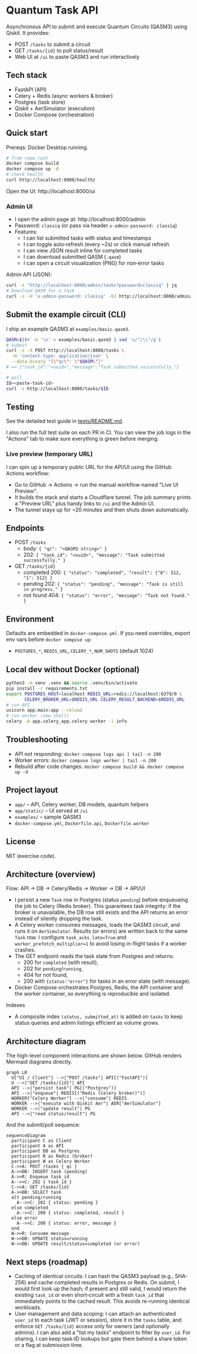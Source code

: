 # Quantum Task API

Asynchronous API to submit and execute Quantum Circuits (QASM3) using Qiskit. It provides:
- POST `/tasks` to submit a circuit
- GET `/tasks/{id}` to poll status/result
- Web UI at `/ui` to paste QASM3 and run interactively

## Tech stack
- FastAPI (API)
- Celery + Redis (async workers & broker)
- Postgres (task store)
- Qiskit + AerSimulator (execution)
- Docker Compose (orchestration)

## Quick start

Prereqs: Docker Desktop running.

```bash
# from repo root
docker compose build
docker compose up -d
# check health
curl http://localhost:8000/healthz
```

Open the UI: http://localhost:8000/ui

### Admin UI

- I open the admin page at: http://localhost:8000/admin
- Password: `classiq` (or pass via header `x-admin-password: classiq`)
- Features:
  - I can list submitted tasks with status and timestamps
  - I can toggle auto‑refresh (every ~2s) or click manual refresh
  - I can view JSON result inline for completed tasks
  - I can download submitted QASM (`.qasm`)
  - I can open a circuit visualization (PNG) for non‑error tasks

Admin API (JSON):

```bash
curl -s "http://localhost:8000/admin/tasks?password=classiq" | jq
# Download QASM for a task
curl -s -H 'x-admin-password: classiq' -OJ http://localhost:8000/admin/tasks/<TASK_ID>/qasm3
```

## Submit the example circuit (CLI)

I ship an example QASM3 at `examples/basic.qasm3`.

```bash
QASM=$(tr -d '\n' < examples/basic.qasm3 | sed 's/"/\\"/g')
# submit
curl -s -X POST http://localhost:8000/tasks \
  -H 'content-type: application/json' \
  --data-binary "{\"qc\": \"$QASM\"}"
# => {"task_id":"<uuid>","message":"Task submitted successfully."}

# poll
ID=<paste-task-id>
curl -s http://localhost:8000/tasks/$ID
```

## Testing

See the detailed test guide in [tests/README.md](tests/README.md).

I also run the full test suite on each PR in CI. You can view the job logs in the "Actions" tab to make sure everything is green before merging.

### Live preview (temporary URL)

I can spin up a temporary public URL for the API/UI using the GitHub Actions workflow:

- Go to GitHub → Actions → run the manual workflow named "Live UI Preview".
- It builds the stack and starts a Cloudflare tunnel. The job summary prints a "Preview URL" plus handy links to `/ui` and the Admin UI.
- The tunnel stays up for ~20 minutes and then shuts down automatically.

## Endpoints
- POST `/tasks`
  - body: `{ "qc": "<QASM3 string>" }`
  - 202: `{ "task_id": "<uuid>", "message": "Task submitted successfully." }`
- GET `/tasks/{id}`
  - completed 200: `{ "status": "completed", "result": {"0": 512, "1": 512} }`
  - pending 202: `{ "status": "pending", "message": "Task is still in progress." }`
  - not found 404: `{ "status": "error", "message": "Task not found." }`

## Environment
Defaults are embedded in `docker-compose.yml`. If you need overrides, export env vars before `docker compose up`:
- `POSTGRES_*`, `REDIS_URL`, `CELERY_*`, `NUM_SHOTS` (default 1024)

## Local dev without Docker (optional)
```bash
python3 -m venv .venv && source .venv/bin/activate
pip install -r requirements.txt
export POSTGRES_HOST=localhost REDIS_URL=redis://localhost:6379/0 \
       CELERY_BROKER_URL=$REDIS_URL CELERY_RESULT_BACKEND=$REDIS_URL
# run API
uvicorn app.main:app --reload
# run worker (new shell)
celery -A app.celery_app.celery worker -l info
```

## Troubleshooting
- API not responding: `docker compose logs api | tail -n 200`
- Worker errors: `docker compose logs worker | tail -n 200`
- Rebuild after code changes: `docker compose build && docker compose up -d`

## Project layout
- `app/` – API, Celery worker, DB models, quantum helpers
- `app/static/` – UI served at `/ui`
- `examples/` – sample QASM3
- `docker-compose.yml`, `Dockerfile.api`, `Dockerfile.worker`


## License
MIT (exercise code).

## Architecture (overview)

Flow: API → DB → Celery/Redis → Worker → DB → API/UI

- I persist a new `Task` row in Postgres (status `pending`) before enqueueing the job to Celery (Redis broker). This guarantees task integrity: if the broker is unavailable, the DB row still exists and the API returns an error instead of silently dropping the task.
- A Celery worker consumes messages, loads the QASM3 circuit, and runs it on `AerSimulator`. Results (or errors) are written back to the same `Task` row. I configure `task_acks_late=True` and `worker_prefetch_multiplier=1` to avoid losing in-flight tasks if a worker crashes.
- The GET endpoint reads the task state from Postgres and returns:
  - 200 for `completed` (with result),
  - 202 for `pending`/`running`,
  - 404 for not found,
  - 200 with `{status:"error"}` for tasks in an error state (with message).
- Docker Compose orchestrates Postgres, Redis, the API container and the worker container, so everything is reproducible and isolated.

Indexes

- A composite index `(status, submitted_at)` is added on `tasks` to keep status queries and admin listings efficient as volume grows.

## Architecture diagram

The high-level component interactions are shown below. GitHub renders Mermaid diagrams directly.

```mermaid
graph LR
  U["UI / Client"] -->|"POST /tasks"| API[("FastAPI")]
  U -->|"GET /tasks/{id}"| API
  API -->|"persist task"| PG[("Postgres")]
  API -->|"enqueue"| REDIS[("Redis (Celery broker)")]
  WORKER["Celery Worker"] -->|"consume"| REDIS
  WORKER -->|"execute with Qiskit Aer"| AER["AerSimulator"]
  WORKER -->|"update result"| PG
  API -->|"read status/result"| PG
```

And the submit/poll sequence:

```mermaid
sequenceDiagram
  participant C as Client
  participant A as API
  participant DB as Postgres
  participant R as Redis (broker)
  participant W as Celery Worker
  C->>A: POST /tasks { qc }
  A->>DB: INSERT task (pending)
  A->>R: Enqueue task_id
  A-->>C: 202 { task_id }
  C->>A: GET /tasks/{id}
  A->>DB: SELECT task
  alt pending/running
    A-->>C: 202 { status: pending }
  else completed
    A-->>C: 200 { status: completed, result }
  else error
    A-->>C: 200 { status: error, message }
  end
  W->>R: Consume message
  W->>DB: UPDATE status=running
  W->>DB: UPDATE result/status=completed (or error)
```

## Next steps (roadmap)

- Caching of identical circuits: I can hash the QASM3 payload (e.g., SHA-256) and cache completed results in Postgres or Redis. On submit, I would first look up the hash; if present and still valid, I would return the existing `task_id` or even short‑circuit with a fresh `task_id` that immediately points to the cached result. This avoids re-running identical workloads.
- User management and data scoping: I can attach an authenticated `user_id` to each task (JWT or session), store it in the `tasks` table, and enforce `GET /tasks/{id}` access only for owners (and optionally admins). I can also add a "list my tasks" endpoint to filter by `user_id`. For sharing, I can keep task‑ID lookups but gate them behind a share token or a flag at submission time.
